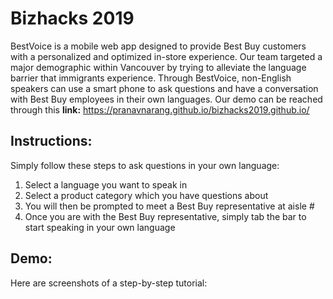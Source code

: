 # Bizhacks 2019

BestVoice is a mobile web app designed to provide Best Buy customers with a personalized and optimized in-store experience. Our team targeted a major demographic within Vancouver by trying to alleviate the language barrier that immigrants experience. Through BestVoice, non-English speakers can use a smart phone to ask questions and have a conversation with Best Buy employees in their own languages. Our demo can be reached through this **link:** https://pranavnarang.github.io/bizhacks2019.github.io/

## Instructions:

Simply follow these steps to ask questions in your own language:

1. Select a language you want to speak in
2. Select a product category which you have questions about
3. You will then be prompted to meet a Best Buy representative at aisle #
4. Once you are with the Best Buy representative, simply tab the bar to start speaking in your own language

## Demo:

Here are screenshots of a step-by-step tutorial:






